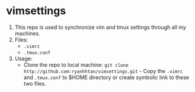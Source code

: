 # vimsettings

1. This repo is used to synchronize vim and tmux settings through all my machines.   
2. Files:
    - `.vimrc`
    - `.tmux.conf`
3. Usage: 
    - Clone the repo to local machine: `git clone http://github.com:ryanhhtan/vimsettings.git` - Copy the `.vimrc` and `.tmux.conf` to $HOME directory or create symbolic link to these two files.   
